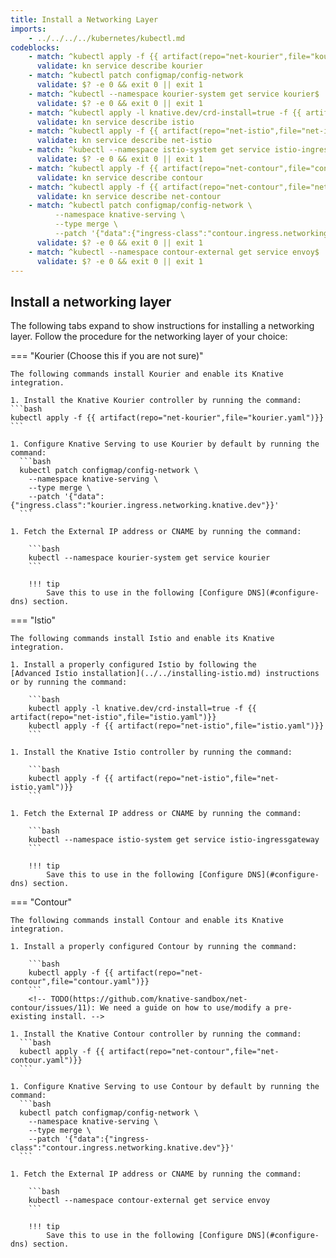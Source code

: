 ```yaml
---
title: Install a Networking Layer
imports:
    - ../../../../kubernetes/kubectl.md
codeblocks:
    - match: ^kubectl apply -f {{ artifact(repo="net-kourier",file="kourier.yaml")}}$
      validate: kn service describe kourier
    - match: ^kubectl patch configmap/config-network
      validate: $? -e 0 && exit 0 || exit 1
    - match: ^kubectl --namespace kourier-system get service kourier$
      validate: $? -e 0 && exit 0 || exit 1
    - match: ^kubectl apply -l knative.dev/crd-install=true -f {{ artifact(repo="net-istio",file="istio.yaml")}}
      validate: kn service describe istio
    - match: ^kubectl apply -f {{ artifact(repo="net-istio",file="net-istio.yaml")}}$
      validate: kn service describe net-istio
    - match: ^kubectl --namespace istio-system get service istio-ingressgateway$
      validate: $? -e 0 && exit 0 || exit 1
    - match: ^kubectl apply -f {{ artifact(repo="net-contour",file="contour.yaml")}}$
      validate: kn service describe contour
    - match: ^kubectl apply -f {{ artifact(repo="net-contour",file="net-contour.yaml")}}$
      validate: kn service describe net-contour
    - match: ^kubectl patch configmap/config-network \
          --namespace knative-serving \
          --type merge \
          --patch '{"data":{"ingress-class":"contour.ingress.networking.knative.dev"}}'$
      validate: $? -e 0 && exit 0 || exit 1
    - match: ^kubectl --namespace contour-external get service envoy$
      validate: $? -e 0 && exit 0 || exit 1
---
```


## Install a networking layer

The following tabs expand to show instructions for installing a networking layer.
Follow the procedure for the networking layer of your choice:

<!-- TODO: Link to document/diagram describing what is a networking layer.  -->
<!-- This indentation is important for things to render properly. -->

=== "Kourier (Choose this if you are not sure)"

    The following commands install Kourier and enable its Knative integration.

    1. Install the Knative Kourier controller by running the command:
    ```bash
    kubectl apply -f {{ artifact(repo="net-kourier",file="kourier.yaml")}}
    ```

    1. Configure Knative Serving to use Kourier by default by running the command:
      ```bash
      kubectl patch configmap/config-network \
        --namespace knative-serving \
        --type merge \
        --patch '{"data":{"ingress.class":"kourier.ingress.networking.knative.dev"}}'
      ```

    1. Fetch the External IP address or CNAME by running the command:

        ```bash
        kubectl --namespace kourier-system get service kourier
        ```

        !!! tip
            Save this to use in the following [Configure DNS](#configure-dns) section.


=== "Istio"

    The following commands install Istio and enable its Knative integration.

    1. Install a properly configured Istio by following the
    [Advanced Istio installation](../../installing-istio.md) instructions or by running the command:

        ```bash
        kubectl apply -l knative.dev/crd-install=true -f {{ artifact(repo="net-istio",file="istio.yaml")}}
        kubectl apply -f {{ artifact(repo="net-istio",file="istio.yaml")}}
        ```

    1. Install the Knative Istio controller by running the command:

        ```bash
        kubectl apply -f {{ artifact(repo="net-istio",file="net-istio.yaml")}}
        ```

    1. Fetch the External IP address or CNAME by running the command:

        ```bash
        kubectl --namespace istio-system get service istio-ingressgateway
        ```

        !!! tip
            Save this to use in the following [Configure DNS](#configure-dns) section.


=== "Contour"

    The following commands install Contour and enable its Knative integration.

    1. Install a properly configured Contour by running the command:

        ```bash
        kubectl apply -f {{ artifact(repo="net-contour",file="contour.yaml")}}
        ```
        <!-- TODO(https://github.com/knative-sandbox/net-contour/issues/11): We need a guide on how to use/modify a pre-existing install. -->

    1. Install the Knative Contour controller by running the command:
      ```bash
      kubectl apply -f {{ artifact(repo="net-contour",file="net-contour.yaml")}}
      ```

    1. Configure Knative Serving to use Contour by default by running the command:
      ```bash
      kubectl patch configmap/config-network \
        --namespace knative-serving \
        --type merge \
        --patch '{"data":{"ingress-class":"contour.ingress.networking.knative.dev"}}'
      ```

    1. Fetch the External IP address or CNAME by running the command:

        ```bash
        kubectl --namespace contour-external get service envoy
        ```

        !!! tip
            Save this to use in the following [Configure DNS](#configure-dns) section.